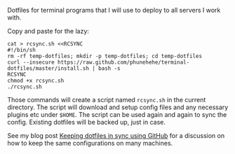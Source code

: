 Dotfiles for terminal programs that I will use to deploy to all servers I work with.

Copy and paste for the lazy:

    cat > rcsync.sh <<RCSYNC
    #!/bin/sh
    rm -rf temp-dotfiles; mkdir -p temp-dotfiles; cd temp-dotfiles
    curl --insecure https://raw.github.com/phunehehe/terminal-dotfiles/master/install.sh | bash -s
    RCSYNC
    chmod +x rcsync.sh
    ./rcsync.sh

Those commands will create a script named `rcsync.sh` in the current directory. The script will download and setup config files and any necessary plugins etc under `$HOME`. The script can be used again and again to sync the config. Existing dotfiles will be backed up, just in case.

See my blog post [Keeping dotfiles in sync using GitHub](http://phunehehe.is-great.org/2011/keeping-dotfiles-in-sync-using-github/) for a discussion on how to keep the same configurations on many machines.
